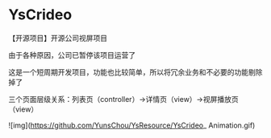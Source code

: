 # YsCrideo
【开源项目】开源公司视屏项目

由于各种原因，公司已暂停该项目运营了

这是一个短周期开发项目，功能也比较简单，所以将冗余业务和不必要的功能剔除掉了

三个页面层级关系：列表页（controller）->详情页（view）->视屏播放页（view）

![img](https://github.com/YunsChou/YsResource/YsCrideo_ Animation.gif)



